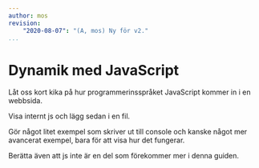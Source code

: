 ```yaml
---
author: mos
revision:
    "2020-08-07": "(A, mos) Ny för v2."
...
```

Dynamik med JavaScript
==================================

Låt oss kort kika på hur programmerinsspråket JavaScript kommer in i en webbsida.

<!--more-->

Visa internt js och lägg sedan i en fil.

Gör något litet exempel som skriver ut till console och kanske något mer avancerat exempel, bara för att visa hur det fungerar.

Berätta även att js inte är en del som förekommer mer i denna guiden.
